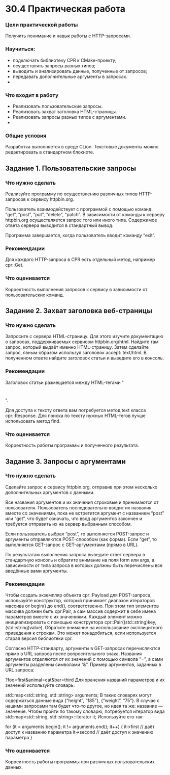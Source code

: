 # 30.4 Практическая работа

### Цели практической работы

Получить понимание и навык работы с HTTP-запросами. 

### Научиться:

* подключать библиотеку CPR к CMake-проекту;
* осуществлять запросы разных типов;
* выводить и анализировать данные, полученные от запросов;
* передавать дополнительные аргументы в запросах.
* 

### Что входит в работу

* Реализовать пользовательские запросы.
* Реализовать захват заголовка HTML-страницы.
* Реализовать запросы разных типов с аргументами.
* 

### Общие условия

Разработка выполняется в среде CLion. Текстовые документы можно редактировать в стандартном блокноте.



## Задание 1. Пользовательские запросы

### Что нужно сделать

Реализуйте программу по осуществлению различных типов HTTP-запросов к сервису httpbin.org.

Пользователь взаимодействует с программой с помощью команд: “get”, “post”, “put”, “delete”, “patch”. 
В зависимости от команды к серверу httpbin.org осуществляется запрос того или иного типа. Содержимое ответа 
сервера выводится в стандартный вывод.

Программа завершается, когда пользователь вводит команду “exit”.



### Рекомендации

Для каждого HTTP-запроса в CPR есть отдельный метод, например cpr::Get.


### Что оценивается

Корректность выполнения запросов к сервису в зависимости от пользовательских команд.



## Задание 2. Захват заголовка веб-страницы

### Что нужно сделать

Запросите с сервера HTML-страницу. Для этого изучите документацию о запросах, поддерживаемых сервисом httpbin.org/html.
Найдите там запрос, который выдаёт именно HTML-страницу. Затем сделайте запрос, явным образом используя заголовок accept: text/html. В полученном ответе найдите заголовок статьи и выведите его в консоль.


### Рекомендации

Заголовок статьи размещается между HTML-тегами "<h1></h1>".

Для доступа к тексту ответа вам потребуется метод text класса cpr::Response. Для поиска по тексту нужных HTML-тегов лучше использовать метод find.


### Что оценивается

Корректность работы программы и полученного результата.



## Задание 3. Запросы с аргументами

### Что нужно сделать

Сделайте запрос к сервису httpbin.org, отправив при этом несколько дополнительных аргументов с данными.

Все названия аргументов и их значения строковые и принимаются от пользователя. Пользователь последовательно вводит их названия вместе со значениями, пока не встретится аргумент с названием “post” или “get”, что будет означать, что ввод аргументов закончен и требуется отправить их на сервер выбранным способом.

Если пользователь выбрал “post”, то выполняется POST-запрос и аргументы отправляются POST-способом (как форма). Если “get”, то выполняется GET-запрос с GET-аргументами (прямо в URL).

По результатам выполнения запроса выведите ответ сервера в стандартную консоль и обратите внимание на поля form или args, в зависимости от типа запроса в которых должны быть перечислены все введённые вами аргументы.



### Рекомендации

Чтобы создать экземпляр объекта cpr::Payload для POST-запроса, используйте конструктор, который принимает диапазон итераторов массива от begin() до end(), соответственно. При этом тип элементов массива должен быть cpr:Pair, а сам массив содержит в себе имена параметров вместе с их значениями. Каждый элемент можно инициализировать с помощью конструктора cpr::Pair((std::string)key, (std::string)value). Обратите внимание на использование эксплицитного приведения к строкам. Это может понадобиться, если используется старая версия библиотеки cpr.

Согласно HTTP-стандарту, аргументы в GET-запросах перечисляются прямо в URL запроса после вопросительного знака. Названия аргументов отделяются от их значений с помощью символа “=”, а сами аргументы разделены символами “&”. Пример аргументов, заданных в URL запроса:

?foo=first&animal=cat&bar=third
Для хранения названий параметров и их значений используйте словарь:

std::map<std::string, std::string> arguments;
В таких словарях могут содержаться данные вида {“height”, “185”}, {“weight”, “75”}. В случае с нашими запросами там будет что-то другое, но идея та же: название — значение.  Чтобы пройти по такому словарю, потребуется итератор вида std::map<std::string, std::string>::iterator it; Используйте его так:

for (it = arguments.begin(); it != arguments.end(); it++)
{
it->first // даёт доступ к названию параметра
it->second // даёт доступ к значению параметра
}


### Что оценивается

Корректность работы программы при различных пользовательских данных.

